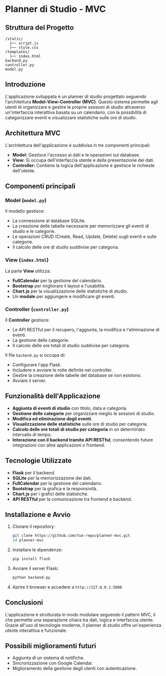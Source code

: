 # Planner di Studio - MVC

## Struttura del Progetto
```
/static/
  ├── script.js
  ├── style.css
/templates/
  ├── index.html
backend.py
controller.py
model.py
```

## Introduzione
L'applicazione sviluppata è un planner di studio progettato seguendo l'architettura **Model-View-Controller (MVC)**. Questo sistema permette agli utenti di organizzare e gestire le proprie sessioni di studio attraverso un'interfaccia interattiva basata su un calendario, con la possibilità di categorizzare eventi e visualizzare statistiche sulle ore di studio.

## Architettura MVC
L'architettura dell'applicazione è suddivisa in tre componenti principali:
- **Model:** Gestisce l'accesso ai dati e le operazioni sul database.
- **View:** Si occupa dell'interfaccia utente e della presentazione dei dati.
- **Controller:** Contiene la logica dell'applicazione e gestisce le richieste dell'utente.

## Componenti principali

### Model (`model.py`)
Il modello gestisce:
- La connessione al database SQLite.
- La creazione delle tabelle necessarie per memorizzare gli eventi di studio e le categorie.
- Le operazioni CRUD (Create, Read, Update, Delete) sugli eventi e sulle categorie.
- Il calcolo delle ore di studio suddivise per categoria.

### View (`index.html`)
La parte **View** utilizza:
- **FullCalendar** per la gestione del calendario.
- **Bootstrap** per migliorare il layout e l'usabilità.
- **Chart.js** per la visualizzazione delle statistiche di studio.
- Un **modale** per aggiungere e modificare gli eventi.

### Controller (`controller.py`)
Il **Controller** gestisce:
- Le API RESTful per il recupero, l'aggiunta, la modifica e l'eliminazione di eventi.
- La gestione delle categorie.
- Il calcolo delle ore totali di studio suddivise per categoria.

Il file `backend.py` si occupa di:
- Configurare l'app Flask.
- Includere e avviare le rotte definite nel controller.
- Gestire la creazione delle tabelle del database se non esistono.
- Avviare il server.

## Funzionalità dell'Applicazione
- **Aggiunta di eventi di studio** con titolo, data e categoria.
- **Gestione delle categorie** per organizzare meglio le sessioni di studio.
- **Modifica ed eliminazione degli eventi**.
- **Visualizzazione delle statistiche** sulle ore di studio per categoria.
- **Calcolo delle ore totali di studio per categoria** in un determinato intervallo di tempo.
- **Interazione con il backend tramite API RESTful**, consentendo future integrazioni con altre applicazioni o frontend.

## Tecnologie Utilizzate
- **Flask** per il backend.
- **SQLite** per la memorizzazione dei dati.
- **FullCalendar** per la gestione del calendario.
- **Bootstrap** per la grafica e la responsività.
- **Chart.js** per i grafici delle statistiche.
- **API RESTful** per la comunicazione tra frontend e backend.

## Installazione e Avvio
1. Clonare il repository:
   ```sh
   git clone https://github.com/tuo-repo/planner-mvc.git
   cd planner-mvc
   ```
2. Installare le dipendenze:
   ```sh
   pip install flask
   ```
3. Avviare il server Flask:
   ```sh
   python backend.py
   ```
4. Aprire il browser e accedere a `http://127.0.0.1:5000`

## Conclusioni
L'applicazione è strutturata in modo modulare seguendo il pattern MVC, il che permette una separazione chiara tra dati, logica e interfaccia utente. Grazie all'uso di tecnologie moderne, il planner di studio offre un'esperienza utente interattiva e funzionale.

## Possibili miglioramenti futuri
- Aggiunta di un sistema di notifiche.
- Sincronizzazione con Google Calendar.
- Miglioramento della gestione degli utenti con autenticazione.


